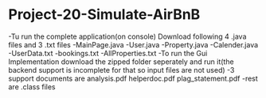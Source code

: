 # Project-20-Simulate-AirBnB
-Tu run the complete application(on console) Download following 4 .java files and 3 .txt files 
-MainPage.java
-User.java
-Property.java
-Calender.java
-UserData.txt
-bookings.txt
-AllProperties.txt
-To run the Gui Implementation download the zipped folder seperately and run it(the backend support is incomplete for that so input files are not used)
-3 support documents are analysis.pdf helperdoc.pdf plag_statement.pdf
-rest are .class files

